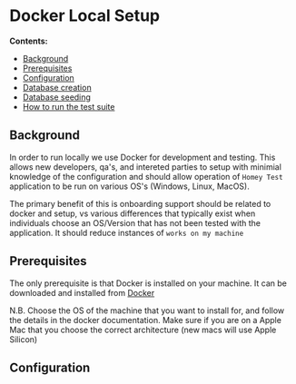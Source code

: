# Docker Local Setup

**Contents:**
- [Background](#background)
- [Prerequisites](#prerequisites)
- [Configuration](#configuration)
- [Database creation](#database-creation)
- [Database seeding](#database-seeding)
- [How to run the test suite](#how-to-run-the-test-suite)

## Background

In order to run locally we use Docker for development and testing. This allows new developers, qa's, and intereted parties to setup with minimial knowledge of the configuration and should allow operation of `Homey Test` application to be run on various OS's (Windows, Linux, MacOS).

The primary benefit of this is onboarding support should be related to docker and setup, vs various differences that typically exist when individuals choose an OS/Version that has not been tested with the application. It should reduce instances of `works on my machine`

## Prerequisites

The only prerequisite is that Docker is installed on your machine. It can be downloaded and installed from [Docker](https://docs.docker.com/get-docker/)

N.B. Choose the OS of the machine that you want to install for, and follow the details in the docker documentation. Make sure if you are on a Apple Mac that you choose the correct architecture (new macs will use Apple Silicon)

## Configuration



## Database creation



## Database seeding

## How to run the test suite

